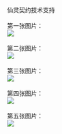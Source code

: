 仙灵契约技术支持</br></br>
第一张图片：</br>
![](https://github.com/shiyantao36/shiyantao/blob/xlqy/1.jpg?raw=true)</br></br>
第二张图片：</br>
![](https://github.com/shiyantao36/shiyantao/blob/xlqy/2.jpg?raw=true)</br></br>
第三张图片：</br>
![](https://github.com/shiyantao36/shiyantao/blob/xlqy/3.jpg?raw=true)</br></br>
第四张图片：</br>
![](https://github.com/shiyantao36/shiyantao/blob/xlqy/4.jpg?raw=true)</br></br>
第五张图片：</br>
![](https://github.com/shiyantao36/shiyantao/blob/xlqy/5.jpg?raw=true)</br></br>
